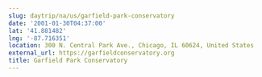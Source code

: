 ```yaml
---
slug: daytrip/na/us/garfield-park-conservatory
date: '2001-01-30T04:37:00'
lat: '41.881482'
lng: '-87.716351'
location: 300 N. Central Park Ave., Chicago, IL 60624, United States
external_url: https://garfieldconservatory.org
title: Garfield Park Conservatory
---
```



